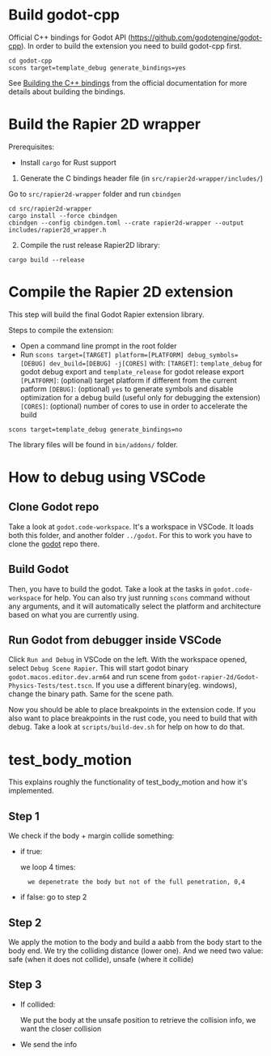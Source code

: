 # Build godot-cpp

Official C++ bindings for Godot API (https://github.com/godotengine/godot-cpp). In order to build the extension you need to build godot-cpp first.

```
cd godot-cpp
scons target=template_debug generate_bindings=yes
```

See [Building the C++ bindings](https://docs.godotengine.org/en/stable/tutorials/scripting/gdextension/gdextension_cpp_example.html#building-the-c-bindings) from the official documentation for more details about building the bindings.

# Build the Rapier 2D wrapper

Prerequisites:
- Install `cargo` for Rust support


1. Generate the C bindings header file (in `src/rapier2d-wrapper/includes/`)

Go to `src/rapier2d-wrapper` folder and run `cbindgen`

```
cd src/rapier2d-wrapper
cargo install --force cbindgen
cbindgen --config cbindgen.toml --crate rapier2d-wrapper --output includes/rapier2d_wrapper.h
```

2. Compile the rust release Rapier2D library:

```
cargo build --release
```

# Compile the Rapier 2D extension

This step will build the final Godot Rapier extension library.

Steps to compile the extension:
- Open a command line prompt in the root folder
- Run `scons target=[TARGET] platform=[PLATFORM] debug_symbols=[DEBUG] dev_build=[DEBUG] -j[CORES]` with:
`[TARGET]`: `template_debug` for godot debug export and `template_release` for godot release export
`[PLATFORM]`: (optional) target platform if different from the current patform
`[DEBUG]`: (optional) `yes` to generate symbols and disable optimization for a debug build (useful only for debugging the extension)
`[CORES]`: (optional) number of cores to use in order to accelerate the build

```
scons target=template_debug generate_bindings=no
```

The library files will be found in `bin/addons/` folder.

# How to debug using VSCode

## Clone Godot repo

Take a look at `godot.code-workspace`. It's a workspace in VSCode. It loads both this folder, and another folder `../godot`. For this to work you have to clone the [godot](https://github.com/godotengine/godot) repo there.

## Build Godot

Then, you have to build the godot. Take a look at the tasks in `godot.code-workspace` for help. You can also try just running `scons` command without any arguments, and it will automatically select the platform and architecture based on what you are currently using.

## Run Godot from debugger inside VSCode

Click `Run and Debug` in VSCode on the left. With the workspace opened, select `Debug Scene Rapier`. This will start godot binary `godot.macos.editor.dev.arm64` and run scene from `godot-rapier-2d/Godot-Physics-Tests/test.tscn`. If you use a different binary(eg. windows), change the binary path. Same for the scene path.

Now you should be able to place breakpoints in the extension code. If you also want to place breakpoints in the rust code, you need to build that with debug. Take a look at `scripts/build-dev.sh` for help on how to do that.

# test_body_motion

This explains roughly the functionality of test_body_motion and how it's implemented.

## Step 1

We check if the body + margin collide something:
- if true: 
    
    we loop 4 times: 
        
        we depenetrate the body but not of the full penetration, 0,4 
- if false: go to step 2

## Step 2
                
We apply the motion to the body and build a aabb from the body start to the body end. 
We try the colliding distance (lower one). And we need two value: safe (when it does not collide), unsafe (where it collide)

## Step 3
            
- If collided:

    We put the body at the unsafe position to retrieve the collision info, we want the closer collision
- We send the info
